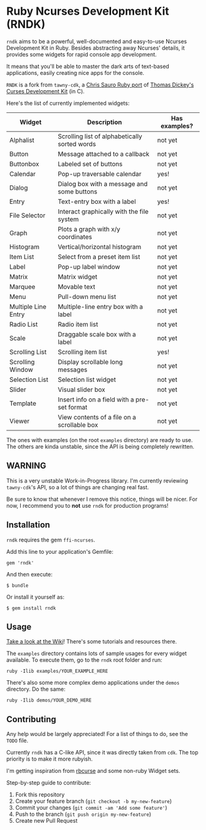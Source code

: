 # Ruby Ncurses Development Kit (RNDK)

`rndk` aims to be a powerful, well-documented and easy-to-use
Ncurses Development Kit in Ruby. Besides abstracting away Ncurses'
details, it provides some widgets for rapid console app development.

It means that you'll be able to master the dark arts of text-based
applications, easily creating nice apps for the console.

`RNDK` is a fork from `tawny-cdk`, a [Chris Sauro Ruby port][tawny]
of [Thomas Dickey's Curses Development Kit][cdk] (in C).

Here's the list of currently implemented widgets:

| Widget                | Description                                     | Has examples? |
| --------------------- | ----------------------------------------------- | ------------- |
| Alphalist             | Scrolling list of alphabetically sorted words   | not yet       |
| Button                | Message attached to a callback                  | not yet       |
| Buttonbox             | Labeled set of buttons                          | not yet       |
| Calendar              | Pop-up traversable calendar                     | yes!          |
| Dialog                | Dialog box with a message and some buttons      | not yet       |
| Entry                 | Text-entry box with a label                     | yes!          |
| File Selector         | Interact graphically with the file system       | not yet       |
| Graph                 | Plots a graph with x/y coordinates              | not yet       |
| Histogram             | Vertical/horizontal histogram                   | not yet       |
| Item List             | Select from a preset item list                  | not yet       |
| Label                 | Pop-up label window                             | not yet       |
| Matrix                | Matrix widget                                   | not yet       |
| Marquee               | Movable text                                    | not yet       |
| Menu                  | Pull-down menu list                             | not yet       |
| Multiple Line Entry   | Multiple-line entry box with a label            | not yet       |
| Radio List            | Radio item list                                 | not yet       |
| Scale                 | Draggable scale box with a label                | not yet       |
| Scrolling List        | Scrolling item list                             | yes!          |
| Scrolling Window      | Display scrollable long messages                | not yet       |
| Selection List        | Selection list widget                           | not yet       |
| Slider                | Visual slider box                               | not yet       |
| Template              | Insert info on a field with a pre-set format    | not yet       |
| Viewer                | View contents of a file on a scrollable box     | not yet       |

The ones with examples (on the root `examples` directory) are ready to use.
The others are kinda unstable, since the API is being completely rewritten.

## WARNING

This is a very unstable Work-in-Progress library. I'm currently reviewing
`tawny-cdk`'s API, so a lot of things are changing real fast.

Be sure to know that whenever I remove this notice, things will be nicer. For
now, I recommend you to **not** use `rndk` for production programs!

## Installation

`rndk` requires the gem `ffi-ncurses`.

Add this line to your application's Gemfile:

    gem 'rndk'

And then execute:

    $ bundle

Or install it yourself as:

    $ gem install rndk

## Usage

[Take a look at the Wiki][wiki]! There's some tutorials and
resources there.

The `examples` directory contains lots of sample usages for every
widget available. To execute them, go to the `rndk` root folder
and run:

    ruby -Ilib examples/YOUR_EXAMPLE_HERE

There's also some more complex demo applications under the `demos`
directory. Do the same:

    ruby -Ilib demos/YOUR_DEMO_HERE

## Contributing

Any help would be largely appreciated! For a list of things
to do, see the `TODO` file.

Currently `rndk` has a C-like API, since it was directly taken
from `cdk`. The top priority is to make it more rubyish.

I'm getting inspiration from [rbcurse] and some non-ruby Widget
sets.

Step-by-step guide to contribute:

1. Fork this repository
2. Create your feature branch (`git checkout -b my-new-feature`)
3. Commit your changes (`git commit -am 'Add some feature'`)
4. Push to the branch (`git push origin my-new-feature`)
5. Create new Pull Request

[tawny]:https://github.com/masterzora/tawny-cdk
[cdk]:http://invisible-island.net/cdk/
[rbcurse]:https://github.com/rkumar/rbcurse
[wiki]:https://github.com/alexdantas/rndk/wiki


